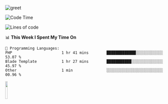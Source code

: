 ![greet](https://user-images.githubusercontent.com/44234583/146624354-9d461392-3676-4e7a-b12f-debc7319f53b.gif) 


<!--START_SECTION:waka-->
![Code Time](http://img.shields.io/badge/Code%20Time-771%20hrs%2019%20mins-blue)

![Lines of code](https://img.shields.io/badge/From%20Hello%20World%20I%27ve%20Written-10.7%20million%20lines%20of%20code-blue)

📊 **This Week I Spent My Time On** 

```text
💬 Programming Languages: 
PHP                      1 hr 41 mins        █████████████░░░░░░░░░░░░   53.07 % 
Blade Template           1 hr 27 mins        ███████████░░░░░░░░░░░░░░   45.97 % 
Other                    1 min               ░░░░░░░░░░░░░░░░░░░░░░░░░   00.96 % 
```


<!--END_SECTION:waka-->
<img src="https://user-images.githubusercontent.com/44234583/191059235-95ebfce1-7fc7-4eee-baff-214d902e7c18.gif" width="12%"/>
